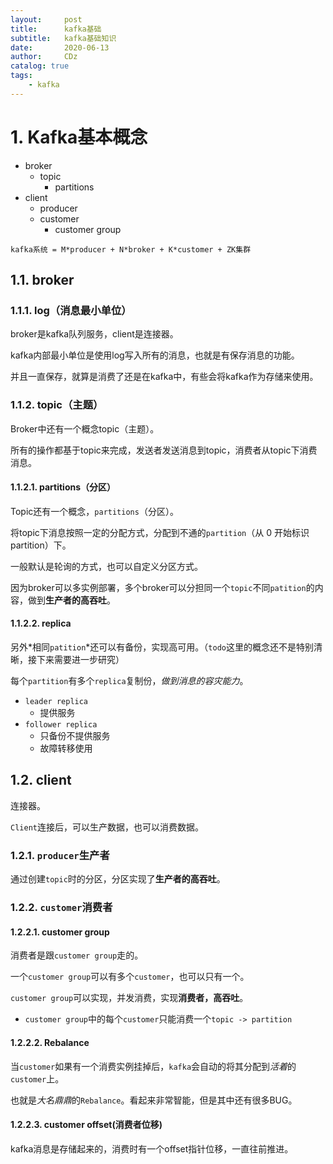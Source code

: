 ```yaml
---
layout:     post
title:      kafka基础
subtitle:   kafka基础知识
date:       2020-06-13
author:     CDz
catalog: true
tags:
    - kafka
---
```

# 1. Kafka基本概念

- broker
	- topic
		- partitions
- client
	- producer
	- customer
		- customer group

`kafka系统 = M*producer + N*broker + K*customer + ZK集群`

## 1.1. broker

### 1.1.1. log（消息最小单位）

broker是kafka队列服务，client是连接器。

kafka内部最小单位是使用log写入所有的消息，也就是有保存消息的功能。

并且一直保存，就算是消费了还是在kafka中，有些会将kafka作为存储来使用。

### 1.1.2. topic（主题）

Broker中还有一个概念topic（主题）。

所有的操作都基于topic来完成，发送者发送消息到topic，消费者从topic下消费消息。

#### 1.1.2.1. partitions（分区）

Topic还有一个概念，`partitions`（分区）。

将topic下消息按照一定的分配方式，分配到不通的`partition`（从 0 开始标识partition）下。

一般默认是轮询的方式，也可以自定义分区方式。

因为broker可以多实例部署，多个broker可以分担同一个`topic`不同`patition`的内容，做到**生产者的高吞吐**。

#### 1.1.2.2. replica

另外*相同`patition`*还可以有备份，实现高可用。（`todo`这里的概念还不是特别清晰，接下来需要进一步研究）

每个`partition`有多个`replica`复制份，*做到消息的容灾能力*。

- `leader replica`
	- 提供服务
- `follower replica`
	- 只备份不提供服务
	- 故障转移使用

## 1.2. client

连接器。

`Client`连接后，可以生产数据，也可以消费数据。

### 1.2.1. `producer`生产者

通过创建`topic`时的分区，分区实现了**生产者的高吞吐**。

### 1.2.2. `customer`消费者

#### 1.2.2.1. customer group

消费者是跟`customer group`走的。

一个`customer group`可以有多个`customer`，也可以只有一个。

`customer group`可以实现，并发消费，实现**消费者，高吞吐**。

- `customer group`中的每个`customer`只能消费一个`topic -> partition`

#### 1.2.2.2. Rebalance

当`customer`如果有一个消费实例挂掉后，`kafka`会自动的将其分配到*活着*的`customer`上。

也就是*大名鼎鼎*的`Rebalance`。看起来非常智能，但是其中还有很多BUG。


#### 1.2.2.3. customer offset(消费者位移)

kafka消息是存储起来的，消费时有一个offset指针位移，一直往前推进。